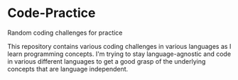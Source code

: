 # Code-Practice
Random coding challenges for practice

This repository contains various coding challenges in various languages as I learn programming concepts.
I'm trying to stay language-agnostic and code in various different languages to get a good grasp of the
underlying concepts that are language independent.
